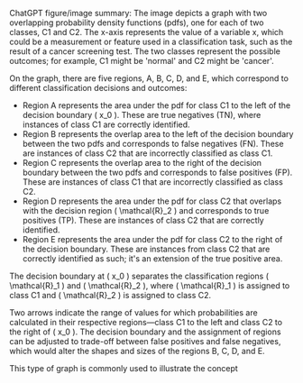 ChatGPT figure/image summary: The image depicts a graph with two overlapping probability density functions (pdfs), one for each of two classes, C1 and C2. The x-axis represents the value of a variable x, which could be a measurement or feature used in a classification task, such as the result of a cancer screening test. The two classes represent the possible outcomes; for example, C1 might be 'normal' and C2 might be 'cancer'.

On the graph, there are five regions, A, B, C, D, and E, which correspond to different classification decisions and outcomes:

- Region A represents the area under the pdf for class C1 to the left of the decision boundary \( x_0 \). These are true negatives (TN), where instances of class C1 are correctly identified.
- Region B represents the overlap area to the left of the decision boundary between the two pdfs and corresponds to false negatives (FN). These are instances of class C2 that are incorrectly classified as class C1.
- Region C represents the overlap area to the right of the decision boundary between the two pdfs and corresponds to false positives (FP). These are instances of class C1 that are incorrectly classified as class C2.
- Region D represents the area under the pdf for class C2 that overlaps with the decision region \( \mathcal{R}_2 \) and corresponds to true positives (TP). These are instances of class C2 that are correctly identified.
- Region E represents the area under the pdf for class C2 to the right of the decision boundary. These are instances from class C2 that are correctly identified as such; it's an extension of the true positive area.
  
The decision boundary at \( x_0 \) separates the classification regions \( \mathcal{R}_1 \) and \( \mathcal{R}_2 \), where \( \mathcal{R}_1 \) is assigned to class C1 and \( \mathcal{R}_2 \) is assigned to class C2.

Two arrows indicate the range of values for which probabilities are calculated in their respective regions—class C1 to the left and class C2 to the right of \( x_0 \). The decision boundary and the assignment of regions can be adjusted to trade-off between false positives and false negatives, which would alter the shapes and sizes of the regions B, C, D, and E.

This type of graph is commonly used to illustrate the concept